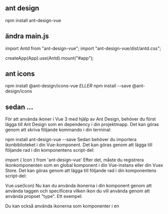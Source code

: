 ## ant design

npm install ant-design-vue

## ändra main.js

import Antd from "ant-design-vue";
import "ant-design-vue/dist/antd.css";

createApp(App).use(Antd).mount("#app");

## ant icons

npm install @ant-design/icons-vue
_ELLER_
npm install --save @ant-design/icons

## sedan ...

För att använda ikoner i Vue 3 med hjälp av Ant Design, behöver du först lägga till Ant Design som en dependency i din projektmapp. Det kan göras genom att skriva följande kommando i din terminal:

npm install ant-design-vue --save
Sedan behöver du importera ikonbiblioteket i din Vue-komponent. Det kan göras genom att lägga till följande rad i din komponentens script-del:

import { Icon } from 'ant-design-vue'
Efter det, måste du registrera ikonkomponenten som en global komponent i din Vue-instans eller din Vuex Store. Det kan göras genom att lägga till följande rad i din komponentens script-del:

Vue.use(Icon)
Nu kan du använda ikonerna i din komponent genom att använda taggen <a-icon> och specificera vilken ikon du vill använda genom att använda propset "type".
Ett exempel:

<a-icon type="smile" />
Du kan också använda ikonerna som komponenter i en <template> block.

<template>
  <a-icon type="smile" />
</template>
Ant Design har ett stort utbud av ikoner, så se till att kolla deras dokumentation för att hitta den ikon du behöver..

https://codesandbox.io/s/k7qer1?file=/src/Demo.vue:572-643
https://antdv.com/components/dropdown
